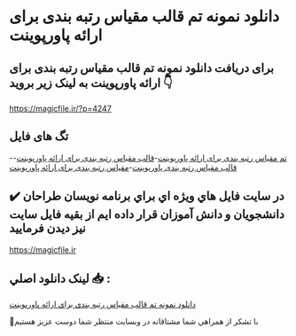 # دانلود نمونه تم قالب مقیاس رتبه بندی برای ارائه پاورپوینت

## برای دریافت دانلود نمونه تم قالب مقیاس رتبه بندی برای ارائه پاورپوینت به لینک زیر بروید 👇

https://magicfile.ir/?p=4247

## تگ های فایل

-[تم مقیاس رتبه بندی برای ارائه پاورپوینت](https://magicfile.ir/product/%d8%aa%d9%85-%d9%82%d8%a7%d9%84%d8%a8-%d9%85%d9%82%db%8c%d8%a7%d8%b3-%d8%b1%d8%aa%d8%a8%d9%87-%d8%a8%d9%86%d8%af%db%8c-%d8%a8%d8%b1%d8%a7%db%8c-%d8%a7%d8%b1%d8%a7%d8%a6%d9%87-%d9%be%d8%a7%d9%88%d8%b1%d9%be%d9%88%db%8c%d9%86%d8%aa/)-[قالب مقیاس رتبه بندی برای ارائه پاورپوینت](https://magicfile.ir/product/%d8%aa%d9%85-%d9%82%d8%a7%d9%84%d8%a8-%d9%85%d9%82%db%8c%d8%a7%d8%b3-%d8%b1%d8%aa%d8%a8%d9%87-%d8%a8%d9%86%d8%af%db%8c-%d8%a8%d8%b1%d8%a7%db%8c-%d8%a7%d8%b1%d8%a7%d8%a6%d9%87-%d9%be%d8%a7%d9%88%d8%b1%d9%be%d9%88%db%8c%d9%86%d8%aa/)-[قالب مقیاس رتبه بندی پاورپوینت](https://magicfile.ir/product/%d8%aa%d9%85-%d9%82%d8%a7%d9%84%d8%a8-%d9%85%d9%82%db%8c%d8%a7%d8%b3-%d8%b1%d8%aa%d8%a8%d9%87-%d8%a8%d9%86%d8%af%db%8c-%d8%a8%d8%b1%d8%a7%db%8c-%d8%a7%d8%b1%d8%a7%d8%a6%d9%87-%d9%be%d8%a7%d9%88%d8%b1%d9%be%d9%88%db%8c%d9%86%d8%aa/)-[مقیاس رتبه بندی برای ارائه پاورپوینت](https://magicfile.ir/product/%d8%aa%d9%85-%d9%82%d8%a7%d9%84%d8%a8-%d9%85%d9%82%db%8c%d8%a7%d8%b3-%d8%b1%d8%aa%d8%a8%d9%87-%d8%a8%d9%86%d8%af%db%8c-%d8%a8%d8%b1%d8%a7%db%8c-%d8%a7%d8%b1%d8%a7%d8%a6%d9%87-%d9%be%d8%a7%d9%88%d8%b1%d9%be%d9%88%db%8c%d9%86%d8%aa/)

## ✔️ در سايت فايل هاي ويژه اي براي برنامه نويسان طراحان دانشجويان و دانش آموزان قرار داده ايم از بقيه فايل سايت نيز ديدن فرماييد

https://magicfile.ir


## لينک دانلود اصلي 📥 :

[دانلود نمونه تم قالب مقیاس رتبه بندی برای ارائه پاورپوینت](https://magicfile.ir/product/%d8%aa%d9%85-%d9%82%d8%a7%d9%84%d8%a8-%d9%85%d9%82%db%8c%d8%a7%d8%b3-%d8%b1%d8%aa%d8%a8%d9%87-%d8%a8%d9%86%d8%af%db%8c-%d8%a8%d8%b1%d8%a7%db%8c-%d8%a7%d8%b1%d8%a7%d8%a6%d9%87-%d9%be%d8%a7%d9%88%d8%b1%d9%be%d9%88%db%8c%d9%86%d8%aa/) 


🙏با تشکر از همراهي شما مشتاقانه در وبسایت منتظر شما دوست عزیز هستیم

